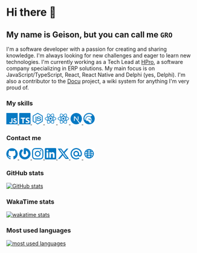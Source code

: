 # Hi there 👋

## My name is Geison, but you can call me `GRO`

I'm a software developer with a passion for creating and sharing knowledge. I'm always looking for new challenges and eager to learn new technologies. I'm currently working as a Tech Lead at [HPro](https://github.com/hproinformatica), a software company specializing in ERP solutions. My main focus is on JavaScript/TypeScript, React, React Native and Delphi (yes, Delphi). I'm also a contributor to the [Docu](https://github.com/docu-wiki-br/docu) project, a wiki system for anything I'm very proud of.

### My skills

<div>
  <a href="https://developer.mozilla.org/en-US/docs/Web/JavaScript">
    <img
      alt="javascript"
      title="JavaScript"
      height="30"
      width="30"
      loading="lazy"
      src="./assets/langs/javascript.svg?#F7DF1E"
    />
  </a>
  <a href="https://typescriptlang.org">
    <img
      alt="typescript"
      title="TypeScript"
      height="30"
      width="30"
      loading="lazy"
      src="./assets/langs/typescript.svg?#3178C6"
    />
  </a>
  <a href="https://nodejs.org">
    <img
      alt="nodejs"
      title="Node.js"
      height="30"
      width="30"
      loading="lazy"
      src="./assets/langs/nodejs.svg?#5FA04E"
    />
  </a>
  <a href="https://react.dev">
    <img
      alt="react"
      title="React"
      height="30"
      width="30"
      loading="lazy"
      src="./assets/langs/react.svg?#61DAFB"
    />
  </a>
  <a href="https://reactnative.dev">
    <img
      alt="react native"
      title="React Native"
      height="30"
      width="30"
      loading="lazy"
      src="./assets/langs/react-native.svg?#087ea4"
    />
  </a>
  <a href="https://nextjs.org">
    <img
      alt="nextjs"
      title="Next.js"
      height="30"
      width="30"
      loading="lazy"
      src="./assets/langs/nextjs.svg?#000000"
    />
  </a>
  <a href="https://www.embarcadero.com/br/products/delphi">
    <img
      alt="delphi"
      title="Delphi"
      height="30"
      width="30"
      loading="lazy"
      src="./assets/langs/delphi.svg?#E62431"
    />
  </a>
</div>

### Contact me

<div>
  <!-- <a href="https://discord.gg/bKCuqfHYxv">
    <img
      alt="discord - Easter Egg"
      title="Discord"
      height="30"
      width="30"
      loading="lazy"
      src="./assets/social/discord.svg?#5865f2"
    />
  </a> -->
  <a href="https://github.com/GeisonJr/">
    <img
      alt="github"
      title="GitHub"
      height="30"
      width="30"
      loading="lazy"
      src="./assets/social/github.svg?#181717"
    />
  </a>
  <a href="https://gravatar.com/geisonjrdev/">
    <img
      alt="gravatar"
      title="Gravatar"
      height="30"
      width="30"
      loading="lazy"
      src="./assets/social/gravatar.svg?#1e8cbe"
    />
  </a>
  <a href="https://www.instagram.com/geison.oriani/">
    <img
      alt="instagram"
      title="Instagram"
      height="30"
      width="30"
      loading="lazy"
      src="./assets/social/instagram.svg?#e4405f"
    />
  </a>
  <a href="https://www.linkedin.com/in/geisonjr/">
    <img
      alt="linkedin"
      title="LinkedIn"
      height="30"
      width="30"
      loading="lazy"
      src="./assets/social/linkedin.svg?#0077b5"
    />
  </a>
  <a href="https://x.com/rtk_gro">
    <img
      alt="x"
      title="X"
      height="30"
      width="30"
      loading="lazy"
      src="./assets/social/x.svg?#000000"
    />
  </a>
  <a href="mailto:contact@geison.dev?subject=Contact&body=Hi%20Geison%2C%0A%0AI%20am%20...%20and%20I%20would%20like%20to%20contact%20you%20to%20...">
    <img
      alt="email"
      title="Email"
      height="30"
      width="30"
      loading="lazy"
      src="./assets/social/email.svg?#000000"
    />
  </a>
  <a href="https://geison.dev">
    <img
      alt="website"
      title="Website"
      height="30"
      width="30"
      loading="lazy"
      src="./assets/social/site.svg?#000000"
    />
  </a>
</div>

### GitHub stats

<div>
  <a href="https://github.com/GeisonJr">
    <img
      alt="GitHub stats"
      title="GitHub stats"
      loading="lazy"
      src="https://github-readme-stats.vercel.app/api?username=GeisonJr&locale=en&theme=transparent&hide_title=true&text_bold=true&show_icons=true&include_all_commits=true&count_private=true&show=reviews,discussions_started,discussions_answered,prs_merged,prs_merged_percentage"
    />
  </a>
</div>

### WakaTime stats

<div>
  <a href="https://github.com/GeisonJr">
    <img
      alt="wakatime stats"
      title="WakaTime stats"
      loading="lazy"
      src="https://github-readme-stats.vercel.app/api/wakatime?username=GeisonJr&locale=en&theme=transparent&hide_title=true&layout=compact&langs_count=20&display_format=percent"
    />
  </a>
</div>

### Most used languages

<div>
  <a href="https://github.com/GeisonJr">
    <img
      alt="most used languages"
      title="Most used languages"
      loading="lazy"
      src="https://github-readme-stats.vercel.app/api/top-langs/?username=GeisonJr&locale=en&theme=transparent&hide_title=true&layout=compact&langs_count=20&size_weight=0.5&count_weight=0.5"
    />
  </a>
</div>
